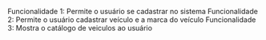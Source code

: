 Funcionalidade 1: Permite o usuário se cadastrar no sistema
Funcionalidade 2: Permite o usuário cadastrar veículo e a marca do veículo
Funcionalidade 3: Mostra o catálogo de veiculos ao usuário
